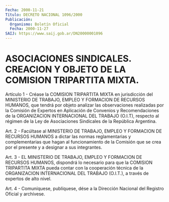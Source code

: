 ```yaml
---
Fecha: 2000-11-21
Título: DECRETO NACIONAL 1096/2000
Publicación:
  Organismo: Boletín Oficial
  Fecha: 2000-11-27
SAIJ: https://www.saij.gob.ar/DN20000001096
---
```

# ASOCIACIONES SINDICALES. CREACION Y OBJETO DE LA COMISION TRIPARTITA MIXTA.

<a id="1"></a>
Artículo 1 -  Créase  la  COMISION TRIPARTITA MIXTA en jurisdicción del MINISTERIO DE TRABAJO,  EMPLEO Y FORMACION DE RECURSOS HUMANOS, que tendrá por objeto analizar  las observaciones realizadas por la Comisión de Expertos en Aplicación  de  Convenios y Recomendaciones de la ORGANIZACION INTERNACIONAL DEL TRABAJO  (O.I.T),  respecto al régimen  de  la  Ley  de  Asociaciones  Sindicales  de la República Argentina.

<a id="2"></a>
Art. 2 - Facúltase al MINISTERIO DE TRABAJO, EMPLEO Y  FORMACION DE RECURSOS HUMANOS a dictar las normas reglamentarias y complementarias que hagan al funcionamiento de la Comisión  que  se crea por el presente y a designar a sus integrantes.

<a id="3"></a>
Art.  3  - EL MINISTERIO DE TRABAJO, EMPLEO Y FORMACION DE RECURSOS HUMANOS, dispondrá  lo  necesario  para  que la COMISION TRIPARTITA MIXTA pueda contar con la cooperación técnica  de  la  ORGANIZACION INTERNACIONAL  DEL TRABAJO (O.I.T.), a través de expertos  de  alto nivel.

<a id="4"></a>
Art. 4 - Comuníquese,  publíquese, dése a la Dirección Nacional del Registro Oficial y archívese.